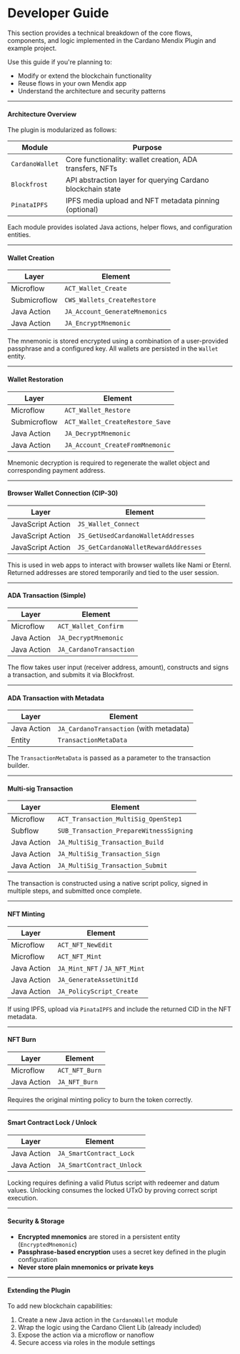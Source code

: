 # Developer Guide

This section provides a technical breakdown of the core flows, components, and logic implemented in the Cardano Mendix Plugin and example project.

Use this guide if you're planning to:

* Modify or extend the blockchain functionality
* Reuse flows in your own Mendix app
* Understand the architecture and security patterns

***

#### Architecture Overview

The plugin is modularized as follows:

| Module          | Purpose                                                     |
| --------------- | ----------------------------------------------------------- |
| `CardanoWallet` | Core functionality: wallet creation, ADA transfers, NFTs    |
| `Blockfrost`    | API abstraction layer for querying Cardano blockchain state |
| `PinataIPFS`    | IPFS media upload and NFT metadata pinning (optional)       |

Each module provides isolated Java actions, helper flows, and configuration entities.

***

#### Wallet Creation

| Layer        | Element                        |
| ------------ | ------------------------------ |
| Microflow    | `ACT_Wallet_Create`            |
| Submicroflow | `CWS_Wallets_CreateRestore`    |
| Java Action  | `JA_Account_GenerateMnemonics` |
| Java Action  | `JA_EncryptMnemonic`           |

The mnemonic is stored encrypted using a combination of a user-provided passphrase and a configured key. All wallets are persisted in the `Wallet` entity.

***

#### Wallet Restoration

| Layer        | Element                         |
| ------------ | ------------------------------- |
| Microflow    | `ACT_Wallet_Restore`            |
| Submicroflow | `ACT_Wallet_CreateRestore_Save` |
| Java Action  | `JA_DecryptMnemonic`            |
| Java Action  | `JA_Account_CreateFromMnemonic` |

Mnemonic decryption is required to regenerate the wallet object and corresponding payment address.

***

#### Browser Wallet Connection (CIP-30)

| Layer             | Element                              |
| ----------------- | ------------------------------------ |
| JavaScript Action | `JS_Wallet_Connect`                  |
| JavaScript Action | `JS_GetUsedCardanoWalletAddresses`   |
| JavaScript Action | `JS_GetCardanoWalletRewardAddresses` |

This is used in web apps to interact with browser wallets like Nami or Eternl. Returned addresses are stored temporarily and tied to the user session.

***

#### ADA Transaction (Simple)

| Layer       | Element                 |
| ----------- | ----------------------- |
| Microflow   | `ACT_Wallet_Confirm`    |
| Java Action | `JA_DecryptMnemonic`    |
| Java Action | `JA_CardanoTransaction` |

The flow takes user input (receiver address, amount), constructs and signs a transaction, and submits it via Blockfrost.

***

#### ADA Transaction with Metadata

| Layer       | Element                                 |
| ----------- | --------------------------------------- |
| Java Action | `JA_CardanoTransaction` (with metadata) |
| Entity      | `TransactionMetaData`                   |

The `TransactionMetaData` is passed as a parameter to the transaction builder.

***

#### Multi-sig Transaction

| Layer       | Element                                 |
| ----------- | --------------------------------------- |
| Microflow   | `ACT_Transaction_MultiSig_OpenStep1`    |
| Subflow     | `SUB_Transaction_PrepareWitnessSigning` |
| Java Action | `JA_MultiSig_Transaction_Build`         |
| Java Action | `JA_MultiSig_Transaction_Sign`          |
| Java Action | `JA_MultiSig_Transaction_Submit`        |

The transaction is constructed using a native script policy, signed in multiple steps, and submitted once complete.

***

#### NFT Minting

| Layer       | Element                       |
| ----------- | ----------------------------- |
| Microflow   | `ACT_NFT_NewEdit`             |
| Microflow   | `ACT_NFT_Mint`                |
| Java Action | `JA_Mint_NFT` / `JA_NFT_Mint` |
| Java Action | `JA_GenerateAssetUnitId`      |
| Java Action | `JA_PolicyScript_Create`      |

If using IPFS, upload via `PinataIPFS` and include the returned CID in the NFT metadata.

***

#### NFT Burn

| Layer       | Element        |
| ----------- | -------------- |
| Microflow   | `ACT_NFT_Burn` |
| Java Action | `JA_NFT_Burn`  |

Requires the original minting policy to burn the token correctly.

***

#### Smart Contract Lock / Unlock

| Layer       | Element                   |
| ----------- | ------------------------- |
| Java Action | `JA_SmartContract_Lock`   |
| Java Action | `JA_SmartContract_Unlock` |

Locking requires defining a valid Plutus script with redeemer and datum values. Unlocking consumes the locked UTxO by proving correct script execution.

***

#### Security & Storage

* **Encrypted mnemonics** are stored in a persistent entity (`EncryptedMnemonic`)
* **Passphrase-based encryption** uses a secret key defined in the plugin configuration
* **Never store plain mnemonics or private keys**

***

#### Extending the Plugin

To add new blockchain capabilities:

1. Create a new Java action in the `CardanoWallet` module
2. Wrap the logic using the Cardano Client Lib (already included)
3. Expose the action via a microflow or nanoflow
4. Secure access via roles in the module settings

